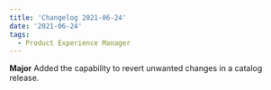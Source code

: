 ```yaml
---
title: 'Changelog 2021-06-24'
date: '2021-06-24'
tags:
  - Product Experience Manager
---
```

**Major** Added the capability to revert unwanted changes in a catalog release.

